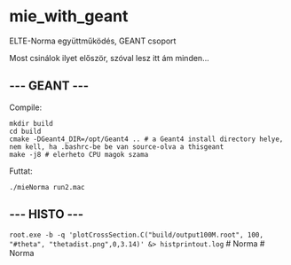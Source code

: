 # mie_with_geant
ELTE-Norma együttműködés, GEANT csoport

Most csinálok ilyet először, szóval lesz itt ám minden...

## --- GEANT ---

Compile:
```
mkdir build
cd build
cmake -DGeant4_DIR=/opt/Geant4 .. # a Geant4 install directory helye, nem kell, ha .bashrc-be be van source-olva a thisgeant
make -j8 # elerheto CPU magok szama
```

Futtat:

`./mieNorma run2.mac`

## --- HISTO ---

`root.exe -b -q 'plotCrossSection.C("build/output100M.root", 100, "#theta", "thetadist.png",0,3.14)' &> histprintout.log`
#   N o r m a  
 #   N o r m a  
 